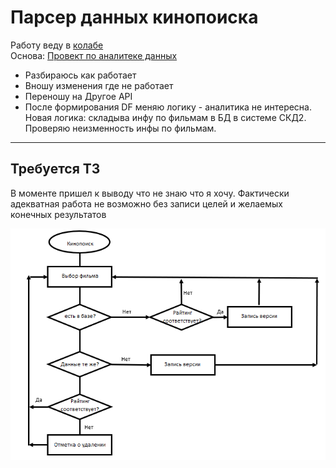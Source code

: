 # Парсер данных кинопоиска
Работу веду в [колабе](https://colab.research.google.com/drive/1LpTNqnM9rLcBiJ5oD2b6acyMMb1lP5bB?usp=sharing) \
Основа: [Провект по аналитеке данных](https://miptstats.github.io/courses/ad_fivt/data_parsing.html)  

- Разбираюсь как работает
- Вношу изменения где не работает
- Переношу на Другое API
- После формирования DF меняю логику - аналитика не интересна.
Новая логика: складыва инфу по фильмам в БД в системе СКД2. Проверяю неизменность инфы по фильмам.

---
## Требуется ТЗ
В моменте пришел к выводу что не знаю что я хочу. Фактически адекватная работа не возможно без записи целей и желаемых конечных результатов

![Блок схема процесса](https://github.com/Art9050/pet/blob/main/pars_kinopoisk/image/image.png)
